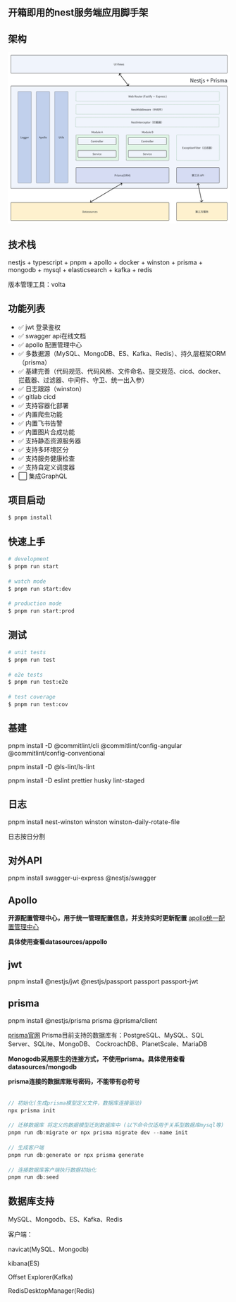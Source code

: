 ## 开箱即用的nest服务端应用脚手架

## 架构

![架构](whiteboard_exported_image.png)

## 技术栈

nestjs + typescript + pnpm + apollo + docker + winston + prisma + mongodb + mysql + elasticsearch + kafka + redis

版本管理工具：volta

## 功能列表

- ✅ jwt 登录鉴权
- ✅ swagger api在线文档
- ✅ apollo 配置管理中心
- ✅ 多数据源（MySQL、MongoDB、ES、Kafka、Redis）、持久层框架ORM（prisma）
- ✅ 基建完善（代码规范、代码风格、文件命名、提交规范、cicd、docker、拦截器、过滤器、中间件、守卫、统一出入参）
- ✅ 日志跟踪（winston）
- ✅ gitlab cicd
- ✅ 支持容器化部署
- ✅ 内置爬虫功能
- ✅ 内置飞书告警
- ✅ 内置图片合成功能
- ✅ 支持静态资源服务器
- ✅ 支持多环境区分
- ✅ 支持服务健康检查
- ✅ 支持自定义调度器
- ⬜ 集成GraphQL

## 项目启动

```bash
$ pnpm install
```

## 快速上手

```bash
# development
$ pnpm run start

# watch mode
$ pnpm run start:dev

# production mode
$ pnpm run start:prod
```

## 测试

```bash
# unit tests
$ pnpm run test

# e2e tests
$ pnpm run test:e2e

# test coverage
$ pnpm run test:cov
```

## 基建

pnpm install -D @commitlint/cli @commitlint/config-angular @commitlint/config-conventional

pnpm install -D @ls-lint/ls-lint

pnpm install -D eslint prettier husky lint-staged

## 日志

pnpm install nest-winston winston winston-daily-rotate-file

日志按日分割

## 对外API

pnpm install swagger-ui-express @nestjs/swagger

## Apollo

**开源配置管理中心，用于统一管理配置信息，并支持实时更新配置**
[apollo统一配置管理中心](https://github.com/apolloconfig/apollo/wiki/Apollo%E9%85%8D%E7%BD%AE%E4%B8%AD%E5%BF%83%E4%BB%8B%E7%BB%8D)

**具体使用查看datasources/appollo**

## jwt

pnpm install @nestjs/jwt @nestjs/passport passport passport-jwt

## prisma

pnpm install @nestjs/prisma prisma @prisma/client

[prisma官网](https://www.prisma.io/docs/getting-started)
Prisma目前支持的数据库有：PostgreSQL、MySQL、SQL Server、SQLite、MongoDB、 CockroachDB、PlanetScale、MariaDB

**Monogodb采用原生的连接方式，不使用prisma。具体使用查看datasources/mongodb**

**prisma连接的数据库账号密码，不能带有@符号**

```js

// 初始化(生成prisma模型定义文件，数据库连接驱动)
npx prisma init

// 迁移数据库 将定义的数据模型迁到数据库中 (以下命令仅适用于关系型数据库mysql等)
pnpm run db:migrate or npx prisma migrate dev --name init

// 生成客户端
pnpm run db:generate or npx prisma generate

// 连接数据库客户端执行数据初始化
pnpm run db:seed

```

## 数据库支持

MySQL、Mongodb、ES、Kafka、Redis

客户端：

navicat(MySQL、Mongodb)

kibana(ES)

Offset Explorer(Kafka)

RedisDesktopManager(Redis)
